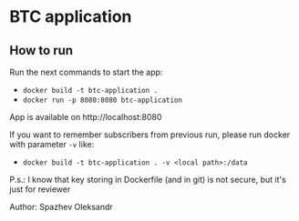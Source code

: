 # BTC application

## How to run
Run the next commands to start the app:
- `docker build -t btc-application .`
- `docker run -p 8080:8080 btc-application`

App is available on http://localhost:8080

If you want to remember subscribers from previous run, please run docker with parameter `-v` like:
- `docker build -t btc-application . -v <local path>:/data`


P.s.: I know that key storing in Dockerfile (and in git) is not secure, but it's just for reviewer 



Author: Spazhev Oleksandr